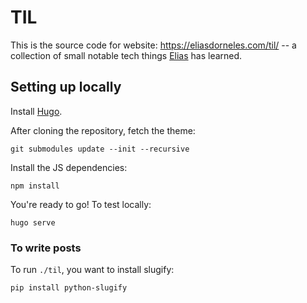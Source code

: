 # TIL

This is the source code for website: https://eliasdorneles.com/til/ -- a
collection of small notable tech things [Elias](https://eliasdorneles.com) has
learned.


## Setting up locally

Install [Hugo](https://gohugo.io/installation/).

After cloning the repository, fetch the theme:

    git submodules update --init --recursive

Install the JS dependencies:

    npm install

You're ready to go!
To test locally:

    hugo serve

### To write posts

To run `./til`, you want to install slugify:

    pip install python-slugify
